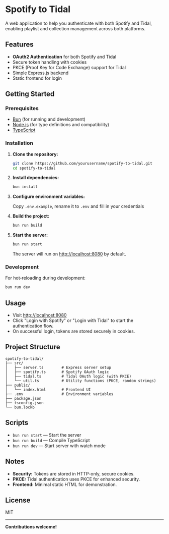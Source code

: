 # Spotify to Tidal

A web application to help you authenticate with both Spotify and Tidal, enabling playlist and collection management across both platforms.

## Features

- **OAuth2 Authentication** for both Spotify and Tidal
- Secure token handling with cookies
- PKCE (Proof Key for Code Exchange) support for Tidal
- Simple Express.js backend
- Static frontend for login

## Getting Started

### Prerequisites

- [Bun](https://bun.sh/) (for running and development)
- [Node.js](https://nodejs.org/) (for type definitions and compatibility)
- [TypeScript](https://www.typescriptlang.org/)

### Installation

1. **Clone the repository:**

   ```sh
   git clone https://github.com/yourusername/spotify-to-tidal.git
   cd spotify-to-tidal
   ```

2. **Install dependencies:**

   ```sh
   bun install
   ```

3. **Configure environment variables:**

   Copy `.env.example`, rename it to `.env` and fill in your credentials

4. **Build the project:**

   ```sh
   bun run build
   ```

5. **Start the server:**

   ```sh
   bun run start
   ```

   The server will run on [http://localhost:8080](http://localhost:8080) by default.

### Development

For hot-reloading during development:

```sh
bun run dev
```

## Usage

- Visit [http://localhost:8080](http://localhost:8080)
- Click "Login with Spotify" or "Login with Tidal" to start the authentication flow.
- On successful login, tokens are stored securely in cookies.

## Project Structure

```
spotify-to-tidal/
├── src/
│   ├── server.ts        # Express server setup
│   ├── spotify.ts       # Spotify OAuth logic
│   ├── tidal.ts         # Tidal OAuth logic (with PKCE)
│   └── util.ts          # Utility functions (PKCE, random strings)
├── public/
│   └── index.html       # Frontend UI
├── .env                 # Environment variables
├── package.json
├── tsconfig.json
└── bun.lockb
```

## Scripts

- `bun run start` — Start the server
- `bun run build` — Compile TypeScript
- `bun run dev` — Start server with watch mode

## Notes

- **Security:** Tokens are stored in HTTP-only, secure cookies.
- **PKCE:** Tidal authentication uses PKCE for enhanced security.
- **Frontend:** Minimal static HTML for demonstration.

## License

MIT

---

**Contributions welcome!**
